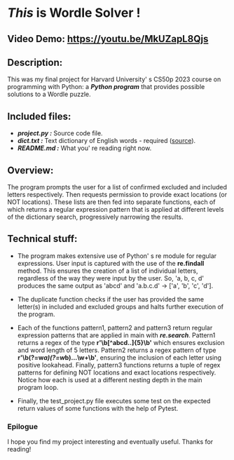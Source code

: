 # ***This*** is Wordle Solver !
## Video Demo:  <https://youtu.be/MkUZapL8Qjs>
## Description:
This was my final project for Harvard University' s CS50p 2023 course on programming with Python: a ***Python program*** that provides possible solutions to a Wordle puzzle.
## Included files:
- ***project.py :*** Source code file.
- ***dict.txt :*** Text dictionary of English words - required ([source](https://github.com/dwyl/english-words/blob/master/words_alpha.txt)).
- ***README.md :*** What you' re reading right now.
## Overview:
The program prompts the user for a list of confirmed excluded and included letters respectively. Then requests permission to provide exact locations (or NOT locations). These lists are then fed into separate functions, each of which returns a regular expression pattern that is applied at different levels of the dictionary search, progressively narrowing the results.

## Technical stuff:
- The program makes extensive use of Python' s re module for regular expressions. User input is captured with the use of the **re.findall** method. This ensures the creation of a list of individual letters, regardless of the way they were input by the user. So, 'a, b, c, d' produces the same output as 'abcd' and 'a.b.c.d' -> ['a', 'b', 'c', 'd'].

- The duplicate function checks if the user has provided the same letter(s) in included and excluded groups and halts further execution of the program.

- Each of the functions pattern1, pattern2 and pattern3 return regular expression patterns that are applied in main with ***re.search***. Pattern1 returns a regex of the type **r'\b[^abcd..]{5}\b'** which ensures exclusion and word length of 5 letters. Pattern2 returns a regex pattern of type **r'\b(?=w*a)(?=w*b)...\w+\b'**, ensuring the inclusion of each letter using positive lookahead. Finally, pattern3 functions returns a tuple of regex patterns for defining NOT locations and exact locations respectively. Notice how each is used at a different nesting depth in the main program loop.

- Finally, the test_project.py file executes some test on the expected return values of some functions with the help of Pytest.
### Epilogue
I hope you find my project interesting and eventually useful. Thanks for reading!
